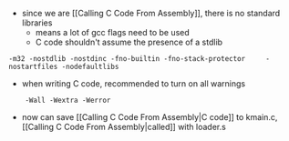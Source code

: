 - since we are [[Calling C Code From Assembly]], there is no standard libraries
	- means a lot of gcc flags need to be used
	- C code shouldn't assume the presence of a stdlib
```
-m32 -nostdlib -nostdinc -fno-builtin -fno-stack-protector     -nostartfiles -nodefaultlibs
```
- when writing C code, recommended to turn on all warnings
```
    -Wall -Wextra -Werror
```
- now can save [[Calling C Code From Assembly|C code]] to kmain.c, [[Calling C Code From Assembly|called]] with loader.s